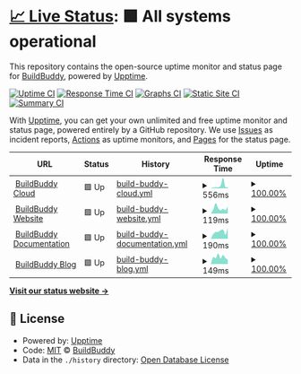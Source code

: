 # [📈 Live Status](https://status.buildbuddy.io): <!--live status--> **🟩 All systems operational**

This repository contains the open-source uptime monitor and status page for [BuildBuddy](https://buildbuddy.io), powered by [Upptime](https://github.com/upptime/upptime).

[![Uptime CI](https://github.com/buildbuddy-io/buildbuddy-uptime/workflows/Uptime%20CI/badge.svg)](https://github.com/buildbuddy-io/buildbuddy-uptime/actions?query=workflow%3A%22Uptime+CI%22)
[![Response Time CI](https://github.com/buildbuddy-io/buildbuddy-uptime/workflows/Response%20Time%20CI/badge.svg)](https://github.com/buildbuddy-io/buildbuddy-uptime/actions?query=workflow%3A%22Response+Time+CI%22)
[![Graphs CI](https://github.com/buildbuddy-io/buildbuddy-uptime/workflows/Graphs%20CI/badge.svg)](https://github.com/buildbuddy-io/buildbuddy-uptime/actions?query=workflow%3A%22Graphs+CI%22)
[![Static Site CI](https://github.com/buildbuddy-io/buildbuddy-uptime/workflows/Static%20Site%20CI/badge.svg)](https://github.com/buildbuddy-io/buildbuddy-uptime/actions?query=workflow%3A%22Static+Site+CI%22)
[![Summary CI](https://github.com/buildbuddy-io/buildbuddy-uptime/workflows/Summary%20CI/badge.svg)](https://github.com/buildbuddy-io/buildbuddy-uptime/actions?query=workflow%3A%22Summary+CI%22)

With [Upptime](https://upptime.js.org), you can get your own unlimited and free uptime monitor and status page, powered entirely by a GitHub repository. We use [Issues](https://github.com/buildbuddy-io/buildbuddy-uptime/issues) as incident reports, [Actions](https://github.com/buildbuddy-io/buildbuddy-uptime/actions) as uptime monitors, and [Pages](https://status.buildbuddy.io) for the status page.

<!--start: status pages-->
<!-- This summary is generated by Upptime (https://github.com/upptime/upptime) -->
<!-- Do not edit this manually, your changes will be overwritten -->
<!-- prettier-ignore -->
| URL | Status | History | Response Time | Uptime |
| --- | ------ | ------- | ------------- | ------ |
| <img alt="" src="https://favicons.githubusercontent.com/app.buildbuddy.io" height="13"> [BuildBuddy Cloud](https://app.buildbuddy.io) | 🟩 Up | [build-buddy-cloud.yml](https://github.com/buildbuddy-io/buildbuddy-status/commits/HEAD/history/build-buddy-cloud.yml) | <details><summary><img alt="Response time graph" src="./graphs/build-buddy-cloud/response-time-week.png" height="20"> 556ms</summary><br><a href="https://status.buildbuddy.io/history/build-buddy-cloud"><img alt="Response time 197" src="https://img.shields.io/endpoint?url=https%3A%2F%2Fraw.githubusercontent.com%2Fbuildbuddy-io%2Fbuildbuddy-status%2FHEAD%2Fapi%2Fbuild-buddy-cloud%2Fresponse-time.json"></a><br><a href="https://status.buildbuddy.io/history/build-buddy-cloud"><img alt="24-hour response time 243" src="https://img.shields.io/endpoint?url=https%3A%2F%2Fraw.githubusercontent.com%2Fbuildbuddy-io%2Fbuildbuddy-status%2FHEAD%2Fapi%2Fbuild-buddy-cloud%2Fresponse-time-day.json"></a><br><a href="https://status.buildbuddy.io/history/build-buddy-cloud"><img alt="7-day response time 556" src="https://img.shields.io/endpoint?url=https%3A%2F%2Fraw.githubusercontent.com%2Fbuildbuddy-io%2Fbuildbuddy-status%2FHEAD%2Fapi%2Fbuild-buddy-cloud%2Fresponse-time-week.json"></a><br><a href="https://status.buildbuddy.io/history/build-buddy-cloud"><img alt="30-day response time 295" src="https://img.shields.io/endpoint?url=https%3A%2F%2Fraw.githubusercontent.com%2Fbuildbuddy-io%2Fbuildbuddy-status%2FHEAD%2Fapi%2Fbuild-buddy-cloud%2Fresponse-time-month.json"></a><br><a href="https://status.buildbuddy.io/history/build-buddy-cloud"><img alt="1-year response time 200" src="https://img.shields.io/endpoint?url=https%3A%2F%2Fraw.githubusercontent.com%2Fbuildbuddy-io%2Fbuildbuddy-status%2FHEAD%2Fapi%2Fbuild-buddy-cloud%2Fresponse-time-year.json"></a></details> | <details><summary><a href="https://status.buildbuddy.io/history/build-buddy-cloud">100.00%</a></summary><a href="https://status.buildbuddy.io/history/build-buddy-cloud"><img alt="All-time uptime 100.00%" src="https://img.shields.io/endpoint?url=https%3A%2F%2Fraw.githubusercontent.com%2Fbuildbuddy-io%2Fbuildbuddy-status%2FHEAD%2Fapi%2Fbuild-buddy-cloud%2Fuptime.json"></a><br><a href="https://status.buildbuddy.io/history/build-buddy-cloud"><img alt="24-hour uptime 100.00%" src="https://img.shields.io/endpoint?url=https%3A%2F%2Fraw.githubusercontent.com%2Fbuildbuddy-io%2Fbuildbuddy-status%2FHEAD%2Fapi%2Fbuild-buddy-cloud%2Fuptime-day.json"></a><br><a href="https://status.buildbuddy.io/history/build-buddy-cloud"><img alt="7-day uptime 100.00%" src="https://img.shields.io/endpoint?url=https%3A%2F%2Fraw.githubusercontent.com%2Fbuildbuddy-io%2Fbuildbuddy-status%2FHEAD%2Fapi%2Fbuild-buddy-cloud%2Fuptime-week.json"></a><br><a href="https://status.buildbuddy.io/history/build-buddy-cloud"><img alt="30-day uptime 100.00%" src="https://img.shields.io/endpoint?url=https%3A%2F%2Fraw.githubusercontent.com%2Fbuildbuddy-io%2Fbuildbuddy-status%2FHEAD%2Fapi%2Fbuild-buddy-cloud%2Fuptime-month.json"></a><br><a href="https://status.buildbuddy.io/history/build-buddy-cloud"><img alt="1-year uptime 100.00%" src="https://img.shields.io/endpoint?url=https%3A%2F%2Fraw.githubusercontent.com%2Fbuildbuddy-io%2Fbuildbuddy-status%2FHEAD%2Fapi%2Fbuild-buddy-cloud%2Fuptime-year.json"></a></details>
| <img alt="" src="https://favicons.githubusercontent.com/www.buildbuddy.io" height="13"> [BuildBuddy Website](https://www.buildbuddy.io) | 🟩 Up | [build-buddy-website.yml](https://github.com/buildbuddy-io/buildbuddy-status/commits/HEAD/history/build-buddy-website.yml) | <details><summary><img alt="Response time graph" src="./graphs/build-buddy-website/response-time-week.png" height="20"> 119ms</summary><br><a href="https://status.buildbuddy.io/history/build-buddy-website"><img alt="Response time 325" src="https://img.shields.io/endpoint?url=https%3A%2F%2Fraw.githubusercontent.com%2Fbuildbuddy-io%2Fbuildbuddy-status%2FHEAD%2Fapi%2Fbuild-buddy-website%2Fresponse-time.json"></a><br><a href="https://status.buildbuddy.io/history/build-buddy-website"><img alt="24-hour response time 151" src="https://img.shields.io/endpoint?url=https%3A%2F%2Fraw.githubusercontent.com%2Fbuildbuddy-io%2Fbuildbuddy-status%2FHEAD%2Fapi%2Fbuild-buddy-website%2Fresponse-time-day.json"></a><br><a href="https://status.buildbuddy.io/history/build-buddy-website"><img alt="7-day response time 119" src="https://img.shields.io/endpoint?url=https%3A%2F%2Fraw.githubusercontent.com%2Fbuildbuddy-io%2Fbuildbuddy-status%2FHEAD%2Fapi%2Fbuild-buddy-website%2Fresponse-time-week.json"></a><br><a href="https://status.buildbuddy.io/history/build-buddy-website"><img alt="30-day response time 134" src="https://img.shields.io/endpoint?url=https%3A%2F%2Fraw.githubusercontent.com%2Fbuildbuddy-io%2Fbuildbuddy-status%2FHEAD%2Fapi%2Fbuild-buddy-website%2Fresponse-time-month.json"></a><br><a href="https://status.buildbuddy.io/history/build-buddy-website"><img alt="1-year response time 343" src="https://img.shields.io/endpoint?url=https%3A%2F%2Fraw.githubusercontent.com%2Fbuildbuddy-io%2Fbuildbuddy-status%2FHEAD%2Fapi%2Fbuild-buddy-website%2Fresponse-time-year.json"></a></details> | <details><summary><a href="https://status.buildbuddy.io/history/build-buddy-website">100.00%</a></summary><a href="https://status.buildbuddy.io/history/build-buddy-website"><img alt="All-time uptime 99.99%" src="https://img.shields.io/endpoint?url=https%3A%2F%2Fraw.githubusercontent.com%2Fbuildbuddy-io%2Fbuildbuddy-status%2FHEAD%2Fapi%2Fbuild-buddy-website%2Fuptime.json"></a><br><a href="https://status.buildbuddy.io/history/build-buddy-website"><img alt="24-hour uptime 100.00%" src="https://img.shields.io/endpoint?url=https%3A%2F%2Fraw.githubusercontent.com%2Fbuildbuddy-io%2Fbuildbuddy-status%2FHEAD%2Fapi%2Fbuild-buddy-website%2Fuptime-day.json"></a><br><a href="https://status.buildbuddy.io/history/build-buddy-website"><img alt="7-day uptime 100.00%" src="https://img.shields.io/endpoint?url=https%3A%2F%2Fraw.githubusercontent.com%2Fbuildbuddy-io%2Fbuildbuddy-status%2FHEAD%2Fapi%2Fbuild-buddy-website%2Fuptime-week.json"></a><br><a href="https://status.buildbuddy.io/history/build-buddy-website"><img alt="30-day uptime 100.00%" src="https://img.shields.io/endpoint?url=https%3A%2F%2Fraw.githubusercontent.com%2Fbuildbuddy-io%2Fbuildbuddy-status%2FHEAD%2Fapi%2Fbuild-buddy-website%2Fuptime-month.json"></a><br><a href="https://status.buildbuddy.io/history/build-buddy-website"><img alt="1-year uptime 99.99%" src="https://img.shields.io/endpoint?url=https%3A%2F%2Fraw.githubusercontent.com%2Fbuildbuddy-io%2Fbuildbuddy-status%2FHEAD%2Fapi%2Fbuild-buddy-website%2Fuptime-year.json"></a></details>
| <img alt="" src="https://favicons.githubusercontent.com/docs.buildbuddy.io" height="13"> [BuildBuddy Documentation](https://docs.buildbuddy.io) | 🟩 Up | [build-buddy-documentation.yml](https://github.com/buildbuddy-io/buildbuddy-status/commits/HEAD/history/build-buddy-documentation.yml) | <details><summary><img alt="Response time graph" src="./graphs/build-buddy-documentation/response-time-week.png" height="20"> 190ms</summary><br><a href="https://status.buildbuddy.io/history/build-buddy-documentation"><img alt="Response time 155" src="https://img.shields.io/endpoint?url=https%3A%2F%2Fraw.githubusercontent.com%2Fbuildbuddy-io%2Fbuildbuddy-status%2FHEAD%2Fapi%2Fbuild-buddy-documentation%2Fresponse-time.json"></a><br><a href="https://status.buildbuddy.io/history/build-buddy-documentation"><img alt="24-hour response time 279" src="https://img.shields.io/endpoint?url=https%3A%2F%2Fraw.githubusercontent.com%2Fbuildbuddy-io%2Fbuildbuddy-status%2FHEAD%2Fapi%2Fbuild-buddy-documentation%2Fresponse-time-day.json"></a><br><a href="https://status.buildbuddy.io/history/build-buddy-documentation"><img alt="7-day response time 190" src="https://img.shields.io/endpoint?url=https%3A%2F%2Fraw.githubusercontent.com%2Fbuildbuddy-io%2Fbuildbuddy-status%2FHEAD%2Fapi%2Fbuild-buddy-documentation%2Fresponse-time-week.json"></a><br><a href="https://status.buildbuddy.io/history/build-buddy-documentation"><img alt="30-day response time 167" src="https://img.shields.io/endpoint?url=https%3A%2F%2Fraw.githubusercontent.com%2Fbuildbuddy-io%2Fbuildbuddy-status%2FHEAD%2Fapi%2Fbuild-buddy-documentation%2Fresponse-time-month.json"></a><br><a href="https://status.buildbuddy.io/history/build-buddy-documentation"><img alt="1-year response time 153" src="https://img.shields.io/endpoint?url=https%3A%2F%2Fraw.githubusercontent.com%2Fbuildbuddy-io%2Fbuildbuddy-status%2FHEAD%2Fapi%2Fbuild-buddy-documentation%2Fresponse-time-year.json"></a></details> | <details><summary><a href="https://status.buildbuddy.io/history/build-buddy-documentation">100.00%</a></summary><a href="https://status.buildbuddy.io/history/build-buddy-documentation"><img alt="All-time uptime 99.99%" src="https://img.shields.io/endpoint?url=https%3A%2F%2Fraw.githubusercontent.com%2Fbuildbuddy-io%2Fbuildbuddy-status%2FHEAD%2Fapi%2Fbuild-buddy-documentation%2Fuptime.json"></a><br><a href="https://status.buildbuddy.io/history/build-buddy-documentation"><img alt="24-hour uptime 100.00%" src="https://img.shields.io/endpoint?url=https%3A%2F%2Fraw.githubusercontent.com%2Fbuildbuddy-io%2Fbuildbuddy-status%2FHEAD%2Fapi%2Fbuild-buddy-documentation%2Fuptime-day.json"></a><br><a href="https://status.buildbuddy.io/history/build-buddy-documentation"><img alt="7-day uptime 100.00%" src="https://img.shields.io/endpoint?url=https%3A%2F%2Fraw.githubusercontent.com%2Fbuildbuddy-io%2Fbuildbuddy-status%2FHEAD%2Fapi%2Fbuild-buddy-documentation%2Fuptime-week.json"></a><br><a href="https://status.buildbuddy.io/history/build-buddy-documentation"><img alt="30-day uptime 100.00%" src="https://img.shields.io/endpoint?url=https%3A%2F%2Fraw.githubusercontent.com%2Fbuildbuddy-io%2Fbuildbuddy-status%2FHEAD%2Fapi%2Fbuild-buddy-documentation%2Fuptime-month.json"></a><br><a href="https://status.buildbuddy.io/history/build-buddy-documentation"><img alt="1-year uptime 100.00%" src="https://img.shields.io/endpoint?url=https%3A%2F%2Fraw.githubusercontent.com%2Fbuildbuddy-io%2Fbuildbuddy-status%2FHEAD%2Fapi%2Fbuild-buddy-documentation%2Fuptime-year.json"></a></details>
| <img alt="" src="https://favicons.githubusercontent.com/blog.buildbuddy.io" height="13"> [BuildBuddy Blog](https://blog.buildbuddy.io) | 🟩 Up | [build-buddy-blog.yml](https://github.com/buildbuddy-io/buildbuddy-status/commits/HEAD/history/build-buddy-blog.yml) | <details><summary><img alt="Response time graph" src="./graphs/build-buddy-blog/response-time-week.png" height="20"> 149ms</summary><br><a href="https://status.buildbuddy.io/history/build-buddy-blog"><img alt="Response time 139" src="https://img.shields.io/endpoint?url=https%3A%2F%2Fraw.githubusercontent.com%2Fbuildbuddy-io%2Fbuildbuddy-status%2FHEAD%2Fapi%2Fbuild-buddy-blog%2Fresponse-time.json"></a><br><a href="https://status.buildbuddy.io/history/build-buddy-blog"><img alt="24-hour response time 92" src="https://img.shields.io/endpoint?url=https%3A%2F%2Fraw.githubusercontent.com%2Fbuildbuddy-io%2Fbuildbuddy-status%2FHEAD%2Fapi%2Fbuild-buddy-blog%2Fresponse-time-day.json"></a><br><a href="https://status.buildbuddy.io/history/build-buddy-blog"><img alt="7-day response time 149" src="https://img.shields.io/endpoint?url=https%3A%2F%2Fraw.githubusercontent.com%2Fbuildbuddy-io%2Fbuildbuddy-status%2FHEAD%2Fapi%2Fbuild-buddy-blog%2Fresponse-time-week.json"></a><br><a href="https://status.buildbuddy.io/history/build-buddy-blog"><img alt="30-day response time 150" src="https://img.shields.io/endpoint?url=https%3A%2F%2Fraw.githubusercontent.com%2Fbuildbuddy-io%2Fbuildbuddy-status%2FHEAD%2Fapi%2Fbuild-buddy-blog%2Fresponse-time-month.json"></a><br><a href="https://status.buildbuddy.io/history/build-buddy-blog"><img alt="1-year response time 136" src="https://img.shields.io/endpoint?url=https%3A%2F%2Fraw.githubusercontent.com%2Fbuildbuddy-io%2Fbuildbuddy-status%2FHEAD%2Fapi%2Fbuild-buddy-blog%2Fresponse-time-year.json"></a></details> | <details><summary><a href="https://status.buildbuddy.io/history/build-buddy-blog">100.00%</a></summary><a href="https://status.buildbuddy.io/history/build-buddy-blog"><img alt="All-time uptime 100.00%" src="https://img.shields.io/endpoint?url=https%3A%2F%2Fraw.githubusercontent.com%2Fbuildbuddy-io%2Fbuildbuddy-status%2FHEAD%2Fapi%2Fbuild-buddy-blog%2Fuptime.json"></a><br><a href="https://status.buildbuddy.io/history/build-buddy-blog"><img alt="24-hour uptime 100.00%" src="https://img.shields.io/endpoint?url=https%3A%2F%2Fraw.githubusercontent.com%2Fbuildbuddy-io%2Fbuildbuddy-status%2FHEAD%2Fapi%2Fbuild-buddy-blog%2Fuptime-day.json"></a><br><a href="https://status.buildbuddy.io/history/build-buddy-blog"><img alt="7-day uptime 100.00%" src="https://img.shields.io/endpoint?url=https%3A%2F%2Fraw.githubusercontent.com%2Fbuildbuddy-io%2Fbuildbuddy-status%2FHEAD%2Fapi%2Fbuild-buddy-blog%2Fuptime-week.json"></a><br><a href="https://status.buildbuddy.io/history/build-buddy-blog"><img alt="30-day uptime 100.00%" src="https://img.shields.io/endpoint?url=https%3A%2F%2Fraw.githubusercontent.com%2Fbuildbuddy-io%2Fbuildbuddy-status%2FHEAD%2Fapi%2Fbuild-buddy-blog%2Fuptime-month.json"></a><br><a href="https://status.buildbuddy.io/history/build-buddy-blog"><img alt="1-year uptime 100.00%" src="https://img.shields.io/endpoint?url=https%3A%2F%2Fraw.githubusercontent.com%2Fbuildbuddy-io%2Fbuildbuddy-status%2FHEAD%2Fapi%2Fbuild-buddy-blog%2Fuptime-year.json"></a></details>

<!--end: status pages-->

[**Visit our status website →**](https://status.buildbuddy.io)

## 📄 License

- Powered by: [Upptime](https://github.com/upptime/upptime)
- Code: [MIT](./LICENSE) © [BuildBuddy](https://buildbuddy.io)
- Data in the `./history` directory: [Open Database License](https://opendatacommons.org/licenses/odbl/1-0/)
